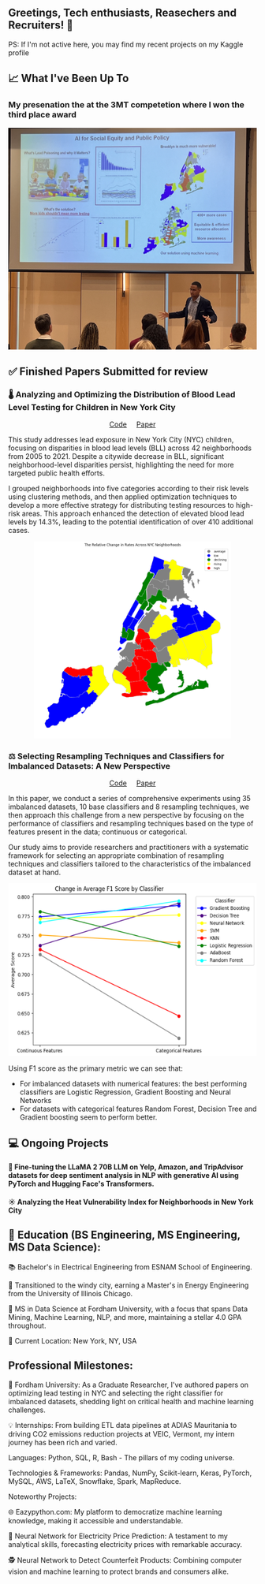 ## Greetings, Tech enthusiasts, Reasechers and Recruiters! 👋

PS: If I'm not active here, you may find my recent projects on my Kaggle profile
## 📈 What I've Been Up To
### My presenation the at the 3MT competetion where I won the third place award 
<div align="center">
    <img src="https://github.com/afane/afane/blob/62c9b87c5d4978625448aa88abb235e6bf641c26/3mt.png" width="520" height="450">
</div>

## ✅  Finished Papers Submitted for review

### 🌡️ Analyzing and Optimizing the Distribution of Blood Lead Level Testing for Children in New York City

<p align="center">
    <a href="https://github.com/afane/BLLtesting_inNYC/blob/7e94e65883cd1e4962441e8669f91e3b89ba6ee4/BLL_paper.ipynb">Code</a> &nbsp;&nbsp;&nbsp; <a href="https://drive.google.com/file/d/1QHs9N8yAVW9inJrhglSRHrMrcPdASbrp/view?usp=sharing">Paper</a>
</p>


This study addresses lead exposure in New York City (NYC) children, focusing on disparities in
blood lead levels (BLL) across 42 neighborhoods from 2005 to 2021. Despite a citywide
decrease in BLL, significant neighborhood-level disparities persist, highlighting the need for
more targeted public health efforts.

I grouped neighborhoods into five categories according to their risk levels using clustering
methods, and then applied optimization techniques to develop a more effective strategy for
distributing testing resources to high-risk areas. This approach enhanced the detection of elevated
blood lead levels by 14.3%, leading to the potential identification of over 410 additional cases.
<div align="center">
    <img src="https://github.com/afane/afane/blob/c3f26125b5aab91bb1629e31e904557bb7e1c82e/map.png" width="400" height="400">
</div>


### ⚖️ Selecting Resampling Techniques and Classifiers for Imbalanced Datasets: A New Perspective
<p align="center">
    <a href="https://github.com/afane/Class_Imbalance/blob/4df3bfdcd15466a2a4dae819223c69ec878a42a3/Class_Imbalance_Analysis.ipynb">Code</a> &nbsp;&nbsp;&nbsp; <a href="https://drive.google.com/file/d/1NXpASGFljR84tY6Y_--XUsK4ORBFbS3y/view?usp=sharing">Paper</a>
</p>
In this paper, we conduct a series of comprehensive experiments using 35 imbalanced datasets, 10 base classifiers and 8 resampling techniques, we then approach this challenge from a new perspective  by focusing on the performance of classifiers and resampling techniques based on the type of features present in the data; continuous or categorical. 

Our study aims to provide researchers and practitioners with a systematic framework for selecting an appropriate combination of resampling techniques and classifiers tailored to the characteristics of the imbalanced dataset at hand.

<div align="center">
    <img src="https://github.com/afane/afane/blob/74cf718fa2d08157923fbc0d30953b6e445f293f/f11.png" width="600" height="350">
</div>

Using F1 score as the primary metric we can see that:

- For imbalanced datasets with numerical features: the best performing classifiers are Logistic Regression, Gradient Boosting and Neural Networks
- For datasets with categorical features Random Forest, Decision Tree and Gradient boosting seem to perform better.


## 💻 Ongoing Projects
#### 🤖  Fine-tuning the LLaMA 2 70B LLM on Yelp, Amazon, and TripAdvisor datasets for deep sentiment analysis in NLP with generative AI using PyTorch and Hugging Face's Transformers.

#### ☀️ Analyzing the Heat Vulnerability Index for Neighborhoods in New York City



## 🏫 Education (BS Engineering, MS Engineering, MS Data Science):

📚 Bachelor's in Electrical Engineering from ESNAM School of Engineering.

🔬 Transitioned to the windy city, earning a Master's in Energy Engineering from the University of Illinois Chicago.

🗽 MS in Data Science at Fordham University, with a focus that spans Data Mining, Machine Learning, NLP, and more, maintaining a stellar 4.0 GPA throughout.

📍 Current Location: New York, NY, USA

## Professional Milestones:
🚀 Fordham University: As a Graduate Researcher, I've authored papers on optimizing lead testing in NYC and selecting the right classifier for imbalanced datasets, shedding light on critical health and machine learning challenges.

💡 Internships: From building ETL data pipelines at ADIAS Mauritania to driving CO2 emissions reduction projects at VEIC, Vermont, my intern journey has been rich and varied.

Languages: Python, SQL, R, Bash - The pillars of my coding universe.

Technologies & Frameworks: Pandas, NumPy, Scikit-learn, Keras, PyTorch, MySQL, AWS, LaTeX, Snowflake, Spark, MapReduce.

Noteworthy Projects:

🌐 Eazypython.com: My platform to democratize machine learning knowledge, making it accessible and understandable.

🔋 Neural Network for Electricity Price Prediction: A testament to my analytical skills, forecasting electricity prices with remarkable accuracy.

🕵️ Neural Network to Detect Counterfeit Products: Combining computer vision and machine learning to protect brands and consumers alike.

